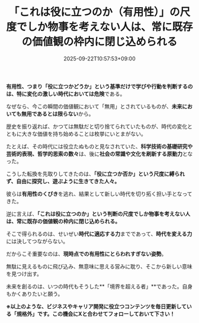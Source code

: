 ﻿---
title: "「これは役に立つのか（有用性）」の尺度でしか物事を考えない人は、常に既存の価値観の枠内に閉じ込められる"
date: 2025-09-22T10:57:53+09:00
draft: false
---

**有用性、つまり「役に立つかどうか」**という基準だけで学びや行動を判断するのは、特に変化の激しい時代においては**危険**である。

なぜなら、今この瞬間の価値観において「無用」とされているものが、**未来においても無用であるとは限らない**から。



歴史を振り返れば、かつては無駄だと切り捨てられていたものが、時代の変化とともに大きな価値を持ち始めることは枚挙にいとまがない。

たとえば、その時代には役立たぬものと見なされていた、**科学技術の基礎研究や芸術的表現、哲学的思索の数々**は、後に**社会の常識や文化を刷新する原動力**となった。



こうした転換を先取りしてきたのは、**「役に立つか否か」という尺度に縛られず、自由に探究し、遊ぶように生きてきた人々。**

彼らは**有用性のくびき**を逃れ、結果として新しい時代を切り拓く担い手となってきた。



逆に言えば、**「これは役に立つのか」という判断の尺度でしか物事を考えない人は、常に既存の価値観の枠内に閉じ込められる。**

そこで得られるのは、せいぜい**時代に適応する力**までであって、**時代を変える力**には決してつながらない。



だからこそ重要なのは、**現時点での有用性にとらわれすぎない姿勢**。

無駄に見えるものに飛び込み、無意味に思える営みに耽り、そこから新しい意味を見つけ出す。

未来を創るのは、いつの時代もそうした**「境界を超える者」**であった。自身もかくありたいと願う。



**※以上のような、ビジネスやキャリア開発に役立つコンテンツを毎日更新している「規格外」です。この機会にXと合わせてフォローしておいて下さい！**